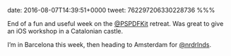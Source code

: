 date: 2016-08-07T14:39:51+0000
tweet: 762297206330228736
%%%

End of a fun and useful week on the [@PSPDFKit](https://twitter.com/PSPDFKit) retreat. Was great to give an iOS workshop in a Catalonian castle.

I’m in Barcelona this week, then heading to Amsterdam for [@nrdrlnds](https://twitter.com/nrdrlnds).
